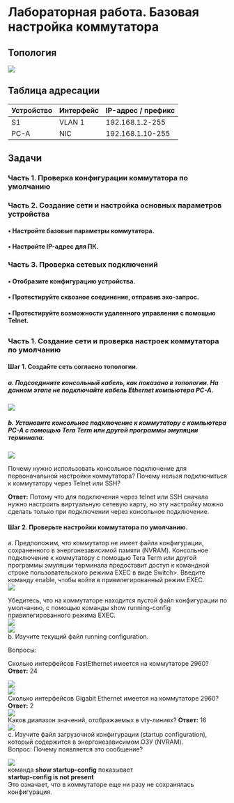 # Лабораторная работа. Базовая настройка коммутатора 

## Топология

![](picture/1.PNG)
## Таблица адресации

Устройство    | Интерфейс     | IP-адрес / префикс
------------- | ------------- | ------------- 
S1            | VLAN 1        | 192.168.1.2-255
PC-A          | NIC           | 192.168.1.10-255

## Задачи
### Часть 1. Проверка конфигурации коммутатора по умолчанию
### Часть 2. Создание сети и настройка основных параметров устройства
#### •	Настройте базовые параметры коммутатора.
#### •	Настройте IP-адрес для ПК.
### Часть 3. Проверка сетевых подключений
#### •	Отобразите конфигурацию устройства.
#### •	Протестируйте сквозное соединение, отправив эхо-запрос.
#### •	Протестируйте возможности удаленного управления с помощью Telnet.  
##  
### Часть 1. Создание сети и проверка настроек коммутатора по умолчанию
#### Шаг 1. Создайте сеть согласно топологии.
##### a.	Подсоедините консольный кабель, как показано в топологии. На данном этапе не подключайте кабель Ethernet компьютера PC-A.
![](picture/2.PNG)
##### b.	Установите консольное подключение к коммутатору с компьютера PC-A с помощью Tera Term или другой программы эмуляции терминала.
![](picture/3.PNG)  

Почему нужно использовать консольное подключение для первоначальной настройки коммутатора? Почему нельзя подключиться к коммутатору через Telnet или SSH?  

**Ответ:** Потому что для подключения через telnet или SSH сначала нужно настроить виртуальную сетевую карту, но эту настройку можно сделать только при подключении через консольное подключение.  

#### Шаг 2. Проверьте настройки коммутатора по умолчанию.  

a.	Предположим, что коммутатор не имеет файла конфигурации, сохраненного в энергонезависимой памяти (NVRAM). Консольное подключение к коммутатору с помощью Tera Term или другой программы эмуляции терминала предоставит доступ к командной строке пользовательского режима EXEC в виде Switch>. Введите команду enable, чтобы войти в привилегированный режим EXEC.  
![](picture/4.PNG)  

Убедитесь, что на коммутаторе находится пустой файл конфигурации по умолчанию, с помощью команды show running-config привилегированного режима EXEC.  
![](picture/5.PNG)  
![](picture/6.PNG)  
b.	Изучите текущий файл running configuration.  

Вопросы:  

Сколько интерфейсов FastEthernet имеется на коммутаторе 2960? **Ответ:** 24  

![](picture/7.PNG)  
![](picture/8.PNG)  
Сколько интерфейсов Gigabit Ethernet имеется на коммутаторе 2960? **Ответ:** 2  
![](picture/9.PNG)  
Каков диапазон значений, отображаемых в vty-линиях? **Ответ:** 16  
![](picture/10.PNG)  
c.	Изучите файл загрузочной конфигурации (startup configuration), который содержится в энергонезависимом ОЗУ (NVRAM).  
Вопрос: Почему появляется это сообщение?  

![](picture/11.PNG)  
команда **show startup-config** показывает   
**startup-config is not present**  
Это означает, что в коммутаторе еще ни разу не сохранялась конфигурация.  








